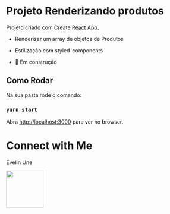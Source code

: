 # Projeto Renderizando produtos 

Projeto criado com  [Create React App](https://github.com/facebook/create-react-app).
- Renderizar um array de objetos de Produtos 
- Estilização com styled-components

- 🚧 Em construção
## Como Rodar

Na sua pasta rode o comando:

### `yarn start`

Abra [http://localhost:3000](http://localhost:3000) para ver no browser.

# Connect with Me 
<p>Evelin Une</p>
<a href="https://www.linkedin.com/in/evelin-une/" target="_blank">
  <img src="https://img.shields.io/badge/-LinkedIn-511281?style=flat&logo=linkedin&logoColor=white" width="100px">
</a> 

